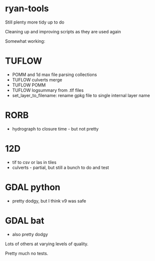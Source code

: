 # ryan-tools

Still plenty more tidy up to do

Cleaning up and improving scripts as they are used again

Somewhat working:

# TUFLOW
* POMM and 1d max file parsing collections
* TUFLOW culverts merge
* TUFLOW POMM
* TUFLOW logsummary from .tlf files
* set_layer_to_filename: rename  gpkg file to single internal layer name


# RORB
* hydrograph to closure time - but not pretty

# 12D
* tif to csv or las in tiles
* culverts - partial, but still a bunch to do and test

# GDAL python
* pretty dodgy, but I think v9 was safe

# GDAL bat
* also pretty dodgy

Lots of others at varying levels of quality.


Pretty much no tests.

